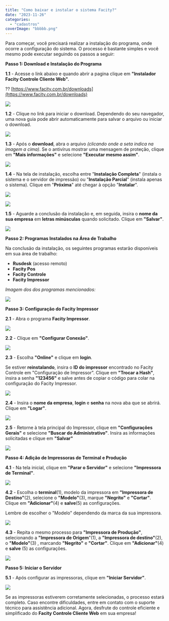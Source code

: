 ```yaml
---
title: "Como baixar e instalar o sistema Facity?"
date: "2023-11-26"
categories: 
  - "cadastros"
coverImage: "bbbbb.png"
---
```


Para começar, você precisará realizar a instalação do programa, onde ocorre a configuração do sistema. O processo é bastante simples e você mesmo pode executar seguindo os passos a seguir:

**Passo 1: Download e Instalação do Programa**

**1.1** - Acesse o link abaixo e quando abrir a pagina clique em **"Instalador Facity Controle Cliente Web".**

?? [https://www.facity.com.br/downloads](https://www.facity.com.br/downloads)

![](images/Opera-Instantaneo_2023-11-17_183713_www.facity.com_.br_.png)

**1.2** - Clique no link para iniciar o download. Dependendo do seu navegador, uma nova guia pode abrir automaticamente para salvar o arquivo ou iniciar o download.

![](images/0000000000000000000000.png)

**1.3** - Após o **download**, abra o arquivo _(clicando onde a seta indica na imagem a cima)_. Se o antivírus mostrar uma mensagem de proteção, clique em **"Mais informações"** e selecione **"Executar mesmo assim"**.

![](images/imagem_2023-11-17_190228636.png)

**1.4** \- Na tela de instalação, escolha entre "**Instalação Completa**" (instala o sistema e o servidor de impressão) ou "**Instalação Parcial**" (instala apenas o sistema). Clique em "**Próxima**" até chegar à opção "**Instalar**".

![](images/imagem_2023-11-17_191215063.png)

![](images/333.png)

**1.5** - Aguarde a conclusão da instalação e, em seguida, insira o **nome da sua empresa** em **letras minúsculas** quando solicitado. Clique em **"Salvar"**.

![](images/444444.png)

**Passo 2: Programas Instalados na Área de Trabalho**

Na conclusão da instalação, os seguintes programas estarão disponíveis em sua área de trabalho:

- **Rusdesk** (acesso remoto)
- **Facity Pos**
- **Facity Controle**
- **Facity Impressor**

_Imagem dos dos programas mencionados:_

![](images/55555.png)

**Passo 3: Configuração do Facity Impressor**

**2.1** - Abra o programa **Facity Impressor**.

![](images/impressor1.png)

**2.2** \- Clique em **"Configurar Conexão"**.

![](images/01.png)

**2.3** \- Escolha **"Online"** e clique em **login**.

Se estiver **reinstalando**, insira o **ID do impressor** encontrado no Facity Controle em "Configuração de Impressor". Clique em **"Trocar a Hash"**, insira a senha **"123456"** e salve antes de copiar o código para colar na configuração do Facity Impressor.

![](images/02-1.png)

**2.4** \- Insira o **nome da empresa**, **login** e **senha** na nova aba que se abrirá. Clique em **"Logar"**.

![](images/03.png)

**2.5** - Retorne à tela principal do Impressor, clique em **"Configurações Gerais"** e selecione **"Buscar do Administrativo"**. Insira as informações solicitadas e clique em **"Salvar"**

![](images/imagem_2023-11-25_194851644.png)

**Passo 4: Adição de Impressoras de Terminal e Produção**

**4.1** - Na tela inicial, clique em **"Parar o Servidor"** e selecione **"Impressora de Terminal"**.

![](images/imagem_2023-11-25_200236677.png)

**4.2** \- Escolha o **terminal**(1), modelo da impressora em **"Impressora de Destino"**(2), selecione o **"Modelo"**(3), marque **"Negrito"** e **"Cortar"**. Clique em **"Adicionar"**(4) e **salve**(5) as configurações.

Lembre de escolher o "Modelo" dependendo da marca da sua impressora.

![](images/06.png)

**4.3** \- Repita o mesmo processo para **"Impressora de Produção"**, selecionando a **"Impressora de Origem**"(1), a **"Impressora de destino"**(2), o **"Modelo"**(3) , marcando **"Negrito"** e **"Cortar"**. Clique em **"Adicionar"**(4) e **salve** (5) as configurações.

![](images/07.png)

**Passo 5: Iniciar o Servidor**

**5.1** - Após configurar as impressoras, clique em **"Iniciar Servidor"**.

![](images/08.png)

Se as impressoras estiverem corretamente selecionadas, o processo estará completo. Caso encontre dificuldades, entre em contato com o suporte técnico para assistência adicional. Agora, desfrute do controle eficiente e simplificado do **Facity Controle Cliente Web** em sua empresa!
